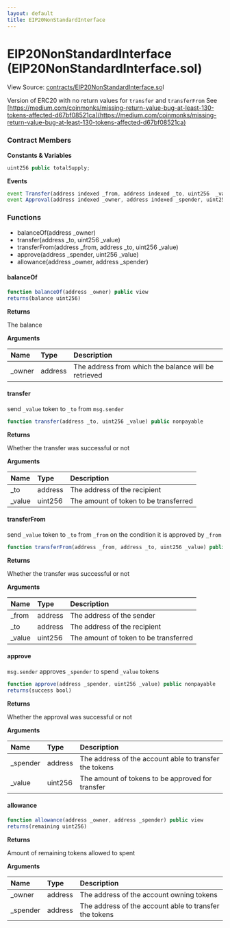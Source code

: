 ```yaml
---
layout: default
title: EIP20NonStandardInterface
---
```


# EIP20NonStandardInterface \(EIP20NonStandardInterface.sol\)

View Source: [contracts/EIP20NonStandardInterface.so](https://github.com/AlkemiNetwork/alkemi-earn-contracts/tree/ae6d5c01ff8b3810c4005457ac7ce441ab1c7ec5/contracts/EIP20NonStandardInterface.sol)l

Version of ERC20 with no return values for `transfer` and `transferFrom` See [https://medium.com/coinmonks/missing-return-value-bug-at-least-130-tokens-affected-d67bf08521ca](https://medium.com/coinmonks/missing-return-value-bug-at-least-130-tokens-affected-d67bf08521ca)



### Contract Members

**Constants & Variables**

```javascript
uint256 public totalSupply;
```

**Events**

```javascript
event Transfer(address indexed _from, address indexed _to, uint256  _value);
event Approval(address indexed _owner, address indexed _spender, uint256  _value);
```

### Functions

* balanceOf\(address \_owner\)
* transfer\(address \_to, uint256 \_value\)
* transferFrom\(address \_from, address \_to, uint256 \_value\)
* approve\(address \_spender, uint256 \_value\)
* allowance\(address \_owner, address \_spender\)

#### balanceOf

```javascript
function balanceOf(address _owner) public view
returns(balance uint256)
```

**Returns**

The balance

**Arguments**

| Name | Type | Description |
| :--- | :--- | :--- |
| \_owner | address | The address from which the balance will be retrieved |

#### transfer

send `_value` token to `_to` from `msg.sender`

```javascript
function transfer(address _to, uint256 _value) public nonpayable
```

**Returns**

Whether the transfer was successful or not

**Arguments**

| Name | Type | Description |
| :--- | :--- | :--- |
| \_to | address | The address of the recipient |
| \_value | uint256 | The amount of token to be transferred |

#### transferFrom

send `_value` token to `_to` from `_from` on the condition it is approved by `_from`

```javascript
function transferFrom(address _from, address _to, uint256 _value) public nonpayable
```

**Returns**

Whether the transfer was successful or not

**Arguments**

| Name | Type | Description |
| :--- | :--- | :--- |
| \_from | address | The address of the sender |
| \_to | address | The address of the recipient |
| \_value | uint256 | The amount of token to be transferred |

#### approve

`msg.sender` approves `_spender` to spend `_value` tokens

```javascript
function approve(address _spender, uint256 _value) public nonpayable
returns(success bool)
```

**Returns**

Whether the approval was successful or not

**Arguments**

| Name | Type | Description |
| :--- | :--- | :--- |
| \_spender | address | The address of the account able to transfer the tokens |
| \_value | uint256 | The amount of tokens to be approved for transfer |

#### allowance

```javascript
function allowance(address _owner, address _spender) public view
returns(remaining uint256)
```

**Returns**

Amount of remaining tokens allowed to spent

**Arguments**

| Name | Type | Description |
| :--- | :--- | :--- |
| \_owner | address | The address of the account owning tokens |
| \_spender | address | The address of the account able to transfer the tokens |

